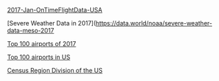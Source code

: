 
[2017-Jan-OnTimeFlightData-USA](https://data.world/hoytick/2017-jan-ontimeflightdata-usa)

[Severe Weather Data in 2017](https://data.world/noaa/severe-weather-data-meso-2017

[Top 100 airports of 2017](https://www.worldairportawards.com/the-worlds-top-100-airports-2017/)

[Top 100 airports in US](http://www.fi-aeroweb.com/Top-100-US-Airports.html])

[Census Region Division of the US](https://www2.census.gov/geo/pdfs/maps-data/maps/reference/us_regdiv.pdf)
